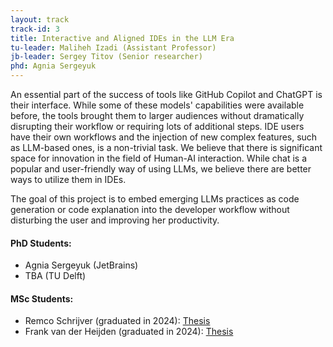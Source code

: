 ```yaml
---
layout: track
track-id: 3
title: Interactive and Aligned IDEs in the LLM Era
tu-leader: Maliheh Izadi (Assistant Professor)
jb-leader: Sergey Titov (Senior researcher)
phd: Agnia Sergeyuk
---
```


An essential part of the success of tools like GitHub Copilot and ChatGPT is their interface. While some of these models' capabilities were available before, the tools brought them to larger audiences without dramatically disrupting their workflow or requiring lots of additional steps. IDE users have their own workflows and the injection of new complex features, such as LLM-based ones, is a non-trivial task. We believe that there is significant space for innovation in the field of Human-AI interaction. While chat is a popular and user-friendly way of using LLMs, we believe there are better ways to utilize them in IDEs. 

The goal of this project is to embed emerging LLMs practices as code generation or code explanation into the developer workflow without disturbing the user and improving her productivity. 

#### PhD Students: 
- Agnia Sergeyuk (JetBrains)
- TBA (TU Delft)
  
#### MSc Students:
- Remco Schrijver (graduated in 2024): [Thesis](/projects/track-1/2024-07-08-beyond-acceptance-rates-thesis-remco-schrijver)
- Frank van der Heijden (graduated in 2024): [Thesis](/projects/track-3/2024-07-08-inreractive-adaptive-llm-thesis-frank-van-der-heijden)
